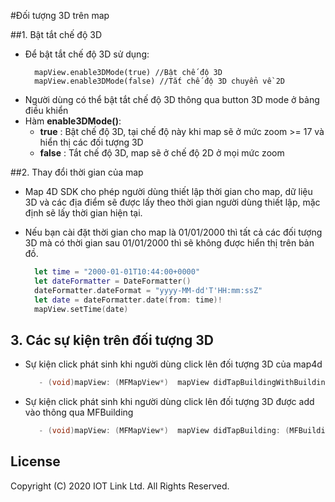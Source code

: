 #Đối tượng 3D trên map

##1. Bật tắt chế độ 3D

  - Để bật tắt chế độ 3D sử dụng:
    ```switf
      mapView.enable3DMode(true) //Bật chế độ 3D
      mapView.enable3DMode(false) //Tắt chế độ 3D chuyển về 2D
    ```
  - Người dùng có thể bật tắt chế độ 3D thông qua button 3D mode ở bảng điều khiển
  - Hàm **enable3DMode()**:
     - **true** : Bật chế độ 3D, tại chế độ này khi map sẽ ở mức zoom >= 17 và hiển thị các đối tượng 3D
     - **false** : Tắt chế độ 3D, map sẽ ở chế độ 2D ở mọi mức zoom
  
##2. Thay đổi thời gian của map
 
 - Map 4D SDK cho phép người dùng thiết lập thời gian cho map, dữ liệu 3D và các địa điểm sẽ được lấy theo thời gian người dùng thiết lập, mặc định sẽ lấy thời gian hiện tại.
 
 - Nếu bạn cài đặt thời gian cho map là 01/01/2000 thì tất cả các đối tượng 3D mà có thời gian sau 01/01/2000 thì sẽ không được hiển thị trên bản đồ.
    ```swift
      let time = "2000-01-01T10:44:00+0000"
      let dateFormatter = DateFormatter()
      dateFormatter.dateFormat = "yyyy-MM-dd'T'HH:mm:ssZ"
      let date = dateFormatter.date(from: time)!
      mapView.setTime(date)
    ```
      
## 3. Các sự kiện trên đối tượng 3D

  - Sự kiện click phát sinh khi người dùng click lên đối tượng 3D của map4d
    ```objective-c
       - (void)mapView: (MFMapView*)  mapView didTapBuildingWithBuildingID: (NSString*) buildingID name: (NSString*) name location: (CLLocationCoordinate2D) location;
    ```

  - Sự kiện click phát sinh khi người dùng click lên đối tượng 3D được add vào thông qua MFBuilding
    ```objective-c
       - (void)mapView: (MFMapView*)  mapView didTapBuilding: (MFBuilding*) building;
    ```

License
-------

Copyright (C) 2020 IOT Link Ltd. All Rights Reserved.